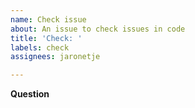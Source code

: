 ```yaml
---
name: Check issue
about: An issue to check issues in code
title: 'Check: '
labels: check
assignees: jaronetje

---
```


**Question**
